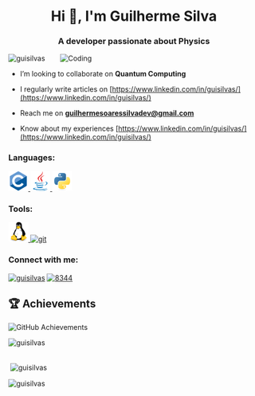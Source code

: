<h1 align="center">Hi 👋, I'm Guilherme Silva</h1>
<h3 align="center">A developer passionate about Physics</h3>
<img align="right" alt="Coding" width="400" src="https://media4.giphy.com/media/SVCSsoKU5v6ZJLk07n/giphy.gif">

<p align="left"> <img src="https://komarev.com/ghpvc/?username=guisilvas&label=Profile%20views&color=0e75b6&style=flat" alt="guisilvas" /> </p>

- I’m looking to collaborate on **Quantum Computing**

- I regularly write articles on [https://www.linkedin.com/in/guisilvas/](https://www.linkedin.com/in/guisilvas/)

- Reach me on **guilhermesoaressilvadev@gmail.com**

- Know about my experiences [https://www.linkedin.com/in/guisilvas/](https://www.linkedin.com/in/guisilvas/)

<h3 align="left">Languages:</h3>
<p align="left"> <a href="https://www.cprogramming.com/" target="_blank" rel="noreferrer"> <img src="https://raw.githubusercontent.com/devicons/devicon/master/icons/c/c-original.svg" alt="c" width="40" height="40"/> </a>  <a href="https://www.java.com" target="_blank" rel="noreferrer"> <img src="https://raw.githubusercontent.com/devicons/devicon/master/icons/java/java-original.svg" alt="java" width="40" height="40"/> </a>  <a href="https://www.python.org" target="_blank" rel="noreferrer"> <img src="https://raw.githubusercontent.com/devicons/devicon/master/icons/python/python-original.svg" alt="python" width="40" height="40"/> </a> </p>

<h3 align="left">Tools:</h3>
<p align="left"> <a href="https://www.linux.org/" target="_blank" rel="noreferrer"> <img src="https://raw.githubusercontent.com/devicons/devicon/master/icons/linux/linux-original.svg" alt="linux" width="40" height="40"/> </a>  <a href="https://git-scm.com/" target="_blank" rel="noreferrer"> <img src="https://www.vectorlogo.zone/logos/git-scm/git-scm-icon.svg" alt="git" width="40" height="40"/> </a> </p>


<h3 align="left">Connect with me:</h3>
<p align="left">
<a href="https://linkedin.com/in/guisilvas" target="blank"><img align="center" src="https://raw.githubusercontent.com/rahuldkjain/github-profile-readme-generator/master/src/images/icons/Social/linked-in-alt.svg" alt="guisilvas" height="30" width="40" /></a>
<a href="https://discord.gg/8344" target="blank"><img align="center" src="https://raw.githubusercontent.com/rahuldkjain/github-profile-readme-generator/master/src/images/icons/Social/discord.svg" alt="8344" height="30" width="40" /></a>
</p>

## 🏆 Achievements
![GitHub Achievements](https://github-profile-trophy.vercel.app/?username=guisilvas&theme=dark&margin-w=5&margin-h=5)

<p><img align="left" src="https://github-readme-stats.vercel.app/api/top-langs?username=guisilvas&show_icons=true&locale=en&layout=compact" alt="guisilvas" /></p>

<br>
<br>

<p>&nbsp;<img align="center" src="https://github-readme-stats.vercel.app/api?username=guisilvas&show_icons=true&locale=en" alt="guisilvas" /></p>

<p><img align="center" src="https://github-readme-streak-stats.herokuapp.com/?user=guisilvas&" alt="guisilvas" /></p>

